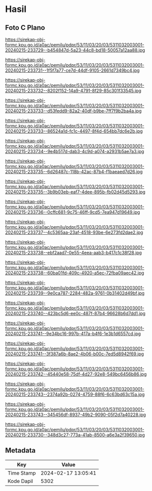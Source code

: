 # Hasil

## Foto C Plano

https://sirekap-obj-formc.kpu.go.id/a0ac/pemilu/pdpr/53/11/03/20/03/5311032003001-20240215-233729--b454847d-5a23-44c8-bd18-50057a12aa88.jpg

https://sirekap-obj-formc.kpu.go.id/a0ac/pemilu/pdpr/53/11/03/20/03/5311032003001-20240215-233731--1f5f7a77-ce7d-44df-9105-2661d7349bc4.jpg

https://sirekap-obj-formc.kpu.go.id/a0ac/pemilu/pdpr/53/11/03/20/03/5311032003001-20240215-233732--8202f152-14a9-4791-8f29-85c301f33545.jpg

https://sirekap-obj-formc.kpu.go.id/a0ac/pemilu/pdpr/53/11/03/20/03/5311032003001-20240215-233733--d53fedd9-82a2-40df-b9be-7ff7f9b2ba4a.jpg

https://sirekap-obj-formc.kpu.go.id/a0ac/pemilu/pdpr/53/11/03/20/03/5311032003001-20240215-233733--86524a1d-fc1c-4497-8f4d-654bb7dc6e2b.jpg

https://sirekap-obj-formc.kpu.go.id/a0ac/pemilu/pdpr/53/11/03/20/03/5311032003001-20240215-233734--9e4b517d-dab3-4c9d-a074-a2931b5ae7a3.jpg

https://sirekap-obj-formc.kpu.go.id/a0ac/pemilu/pdpr/53/11/03/20/03/5311032003001-20240215-233735--6d26487c-118b-42ac-87b4-f1baeaed7d26.jpg

https://sirekap-obj-formc.kpu.go.id/a0ac/pemilu/pdpr/53/11/03/20/03/5311032003001-20240215-233735--3b9b03eb-eaf7-4dee-895b-fb02d45d5293.jpg

https://sirekap-obj-formc.kpu.go.id/a0ac/pemilu/pdpr/53/11/03/20/03/5311032003001-20240215-233736--0cffc681-9c75-46ff-9cd5-7ea947d19649.jpg

https://sirekap-obj-formc.kpu.go.id/a0ac/pemilu/pdpr/53/11/03/20/03/5311032003001-20240215-233737--4c5365aa-23af-4518-93be-6e273fd2dae2.jpg

https://sirekap-obj-formc.kpu.go.id/a0ac/pemilu/pdpr/53/11/03/20/03/5311032003001-20240215-233738--ebf2aad7-0e55-4eea-aab3-b417c1c38f28.jpg

https://sirekap-obj-formc.kpu.go.id/a0ac/pemilu/pdpr/53/11/03/20/03/5311032003001-20240215-233738--60ba01fd-409c-4920-a5ec-72fba09aec42.jpg

https://sirekap-obj-formc.kpu.go.id/a0ac/pemilu/pdpr/53/11/03/20/03/5311032003001-20240215-233739--9e0ca787-2284-482a-9761-0b31402d49bf.jpg

https://sirekap-obj-formc.kpu.go.id/a0ac/pemilu/pdpr/53/11/03/20/03/5311032003001-20240215-233740--423bc5d6-ee0c-487f-87b4-96628b6d7dd1.jpg

https://sirekap-obj-formc.kpu.go.id/a0ac/pemilu/pdpr/53/11/03/20/03/5311032003001-20240215-233741--9e34bc16-997b-417a-b4f6-1e3b1d6557cd.jpg

https://sirekap-obj-formc.kpu.go.id/a0ac/pemilu/pdpr/53/11/03/20/03/5311032003001-20240215-233741--3f387a6b-8ae2-4b06-b00c-7ed5d8942f69.jpg

https://sirekap-obj-formc.kpu.go.id/a0ac/pemilu/pdpr/53/11/03/20/03/5311032003001-20240215-233742--45440e58-75df-4d27-92e8-549bc6456b86.jpg

https://sirekap-obj-formc.kpu.go.id/a0ac/pemilu/pdpr/53/11/03/20/03/5311032003001-20240215-233743--2374a92b-0274-4759-88f6-6c63bd63c15a.jpg

https://sirekap-obj-formc.kpu.go.id/a0ac/pemilu/pdpr/53/11/03/20/03/5311032003001-20240215-233743--345456df-8937-49b2-9090-05f2d7a40228.jpg

https://sirekap-obj-formc.kpu.go.id/a0ac/pemilu/pdpr/53/11/03/20/03/5311032003001-20240215-233730--348d3c27-773a-41ab-8500-a6e3a2f39650.jpg


## Metadata

| Key        | Value               |
| ---------- | ------------------- |
| Time Stamp | 2024-02-17 13:05:41 |
| Kode Dapil | 5302                |



